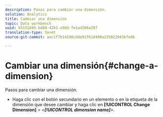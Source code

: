```yaml
---
description: Pasos para cambiar una dimensión.
solution: Analytics
title: Cambiar una dimensión
topic: Data workbench
uuid: b5151695-bd88-42b1-a9dd-fe1ad266a207
translation-type: tm+mt
source-git-commit: aec1f7b14198cdde91f61d490a235022943bfedb

---
```



# Cambiar una dimensión{#change-a-dimension}

Pasos para cambiar una dimensión.

* Haga clic con el botón secundario en un elemento o en la etiqueta de la dimensión que desee cambiar y haga clic en **[!UICONTROL Change Dimension]** > *&lt;**[!UICONTROL dimension name]**>*.

